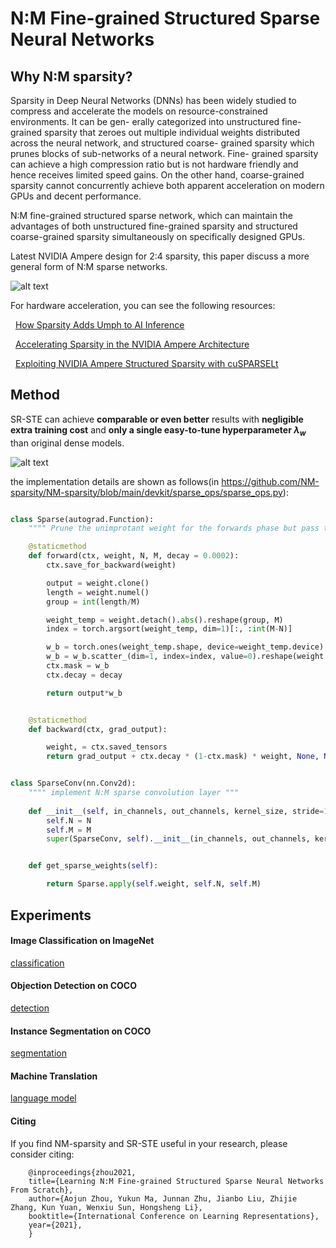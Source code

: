 # N:M Fine-grained Structured Sparse Neural Networks

## Why N:M sparsity?

Sparsity in Deep Neural Networks (DNNs) has been widely studied to compress
and accelerate the models on resource-constrained environments. It can be gen-
erally categorized into unstructured fine-grained sparsity that zeroes out multiple
individual weights distributed across the neural network, and structured coarse-
grained sparsity which prunes blocks of sub-networks of a neural network. Fine-
grained sparsity can achieve a high compression ratio but is not hardware friendly
and hence receives limited speed gains. On the other hand, coarse-grained sparsity
cannot concurrently achieve both apparent acceleration on modern GPUs and decent performance.

N:M fine-grained structured sparse network, which can maintain the advantages of
both unstructured fine-grained sparsity and structured coarse-grained sparsity simultaneously on specifically designed GPUs.

Latest NVIDIA Ampere design for 2:4 sparsity, this paper discuss a more general form of N:M sparse networks.


![alt text](NM.png)



For hardware acceleration, you can see the following resources:

&nbsp; [How Sparsity Adds Umph to AI Inference](https://blogs.nvidia.com/blog/2020/05/14/sparsity-ai-inference/)

&nbsp; [Accelerating Sparsity in the NVIDIA Ampere Architecture](https://developer.download.nvidia.com/video/gputechconf/gtc/2020/presentations/s22085-accelerating-sparsity-in-the-nvidia-ampere-architecture%E2%80%8B.pdf)

&nbsp; [Exploiting NVIDIA Ampere Structured Sparsity with cuSPARSELt](https://developer.nvidia.com/blog/exploiting-ampere-structured-sparsity-with-cusparselt/) 



## Method

SR-STE can achieve **comparable or even better** results with **negligible extra training cost** and **only a single easy-to-tune hyperparameter $\lambda_w$** than original dense models.

![alt text](sr-ste.png)


the implementation details are shown as follows(in https://github.com/NM-sparsity/NM-sparsity/blob/main/devkit/sparse_ops/sparse_ops.py):

```python

class Sparse(autograd.Function):
    """" Prune the unimprotant weight for the forwards phase but pass the gradient to dense weight using SR-STE in the backwards phase"""

    @staticmethod
    def forward(ctx, weight, N, M, decay = 0.0002):
        ctx.save_for_backward(weight)

        output = weight.clone()
        length = weight.numel()
        group = int(length/M)

        weight_temp = weight.detach().abs().reshape(group, M)
        index = torch.argsort(weight_temp, dim=1)[:, :int(M-N)]

        w_b = torch.ones(weight_temp.shape, device=weight_temp.device)
        w_b = w_b.scatter_(dim=1, index=index, value=0).reshape(weight.shape)
        ctx.mask = w_b
        ctx.decay = decay

        return output*w_b


    @staticmethod
    def backward(ctx, grad_output):

        weight, = ctx.saved_tensors
        return grad_output + ctx.decay * (1-ctx.mask) * weight, None, None

```

```python

class SparseConv(nn.Conv2d):
    """" implement N:M sparse convolution layer """
    
    def __init__(self, in_channels, out_channels, kernel_size, stride=1, padding=0, dilation=1, groups=1, bias=True, padding_mode='zeros', N=2, M=4, **kwargs):
        self.N = N
        self.M = M
        super(SparseConv, self).__init__(in_channels, out_channels, kernel_size, stride, padding, dilation, groups, bias, padding_mode, **kwargs)


    def get_sparse_weights(self):

        return Sparse.apply(self.weight, self.N, self.M)


```



## Experiments

#### Image Classification on ImageNet 

 [classification](https://github.com/anonymous-NM-sparsity/NM-sparsity/tree/main/classification) 


#### Objection Detection on COCO


 [detection](https://github.com/anonymous-NM-sparsity/NM-sparsity/tree/main/detection) 

#### Instance Segmentation on COCO

 [segmentation](https://github.com/anonymous-NM-sparsity/NM-sparsity/tree/main/classification) 

#### Machine Translation


 [language model](https://github.com/anonymous-NM-sparsity/NM-sparsity/tree/main/classification) 


#### Citing 

If you find NM-sparsity and SR-STE useful in your research, please consider citing:

        @inproceedings{zhou2021,
        title={Learning N:M Fine-grained Structured Sparse Neural Networks From Scratch},
        author={Aojun Zhou, Yukun Ma, Junnan Zhu, Jianbo Liu, Zhijie Zhang, Kun Yuan, Wenxiu Sun, Hongsheng Li},
        booktitle={International Conference on Learning Representations},
        year={2021},
        }
